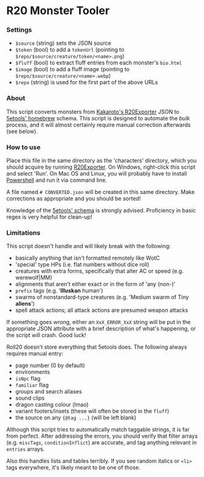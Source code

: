 # R20 Monster Tooler

### Settings
- `$source` (string) sets the JSON source
- `$token` (bool) to add a `tokenUrl` (pointing to `$repo/$source/creature/token/<name>.png`)
- `$fluff` (bool) to extract fluff entries from each monster's `bio.html`
- `$image` (bool) to add a fluff image (pointing to `$repo/$source/creature/<name>.webp`)
- `$repo` (string) is used for the first part of the above URLs

### About
This script converts monsters from [Kakaroto's R20Exporter](https://github.com/kakaroto/R20Exporter/) JSON to [5etools' homebrew](https://github.com/TheGiddyLimit/homebrew) schema. This script is designed to automate the *bulk* process, and it will almost certainly require manual correction afterwards (see below).

### How to use
Place this file in the same directory as the 'characters' directory, which you should acquire by running [R20Exporter](https://github.com/kakaroto/R20Exporter/). On Windows, right-click this script and select 'Run'. On Mac OS and Linux, you will probably have to install [Powershell](https://github.com/powershell/powershell) and run it via command line.

A file named `# CONVERTED.json` will be created in this same directory. Make corrections as appropriate and you should be sorted!

Knowledge of the [5etools' schema](https://github.com/TheGiddyLimit/TheGiddyLimit.github.io/tree/master/test/schema) is strongly advised. Proficiency in basic regex is very helpful for clean-up!

### Limitations
This script doesn't handle and will likely break with the following:
- basically anything that isn't formatted remotely like WotC
- 'special' type HPs (i.e. flat numbers without dice roll)
- creatures with extra forms, specifically that alter AC or speed (e.g. werewolf|MM)
- alignments that aren't either exact or in the form of 'any (non-)<alignment>'
- `prefix` tags (e.g. '**Illuskan** human')
- swarms of nonstandard-type creatures (e.g. 'Medium swarm of Tiny **aliens**')
- spell attack actions; all attack actions are presumed weapon attacks

If something goes wrong, either an `XxX_ERROR_XxX` string will be put in the appropriate JSON attribute with a brief description of what's happening, or the script will crash. Good luck!

Roll20 doesn't store everything that 5etools does. The following always requires manual entry:
- page number (0 by default)
- environments
- `isNpc` flag
- `familiar` flag
- groups and search aliases
- sound clips
- dragon casting colour (lmao)
- variant footers/insets (these will often be stored in the `fluff`)
- the source on any `{@tag ...}` (will be left blank)

Although this script tries to automatically match taggable strings, it is far from perfect. After addressing the errors, you should verify that filter arrays (e.g. `miscTags`, `conditionInflict`) are accurate, and tag anything relevant in `entries` arrays.

Also this handles lists and tables terribly. If you see random italics or `<li>` tags everywhere, it's likely meant to be one of those.
